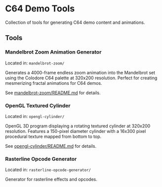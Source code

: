 # C64 Demo Tools

Collection of tools for generating C64 demo content and animations.

## Tools

### Mandelbrot Zoom Animation Generator

Located in: `mandelbrot-zoom/`

Generates a 4000-frame endless zoom animation into the Mandelbrot set using the Colodore C64 palette at 320x200 resolution. Perfect for creating mesmerizing fractal animations for C64 demos.

See [mandelbrot-zoom/README.md](mandelbrot-zoom/README.md) for details.

### OpenGL Textured Cylinder

Located in: `opengl-cylinder/`

OpenGL 3D program displaying a rotating textured cylinder at 320x200 resolution. Features a 150-pixel diameter cylinder with a 16x300 pixel procedural texture mapped from bottom to top.

See [opengl-cylinder/README.md](opengl-cylinder/README.md) for details.

### Rasterline Opcode Generator

Located in: `rasterline-opcode-generator/`

Generator for rasterline effects and opcodes.

